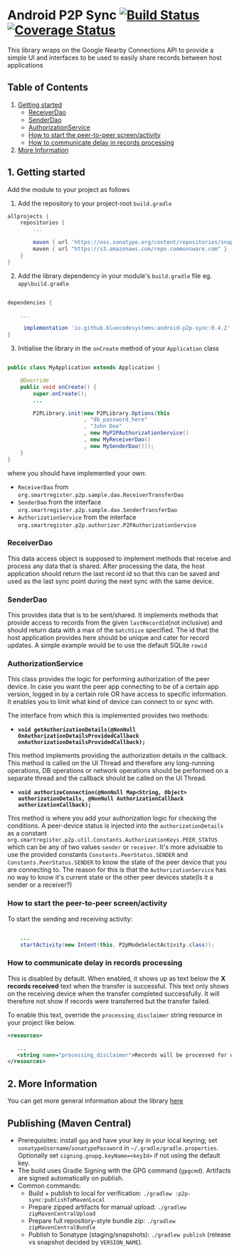 # Android P2P Sync [![Build Status](https://travis-ci.org/OpenSRP/android-p2p-sync.svg?branch=master)](https://travis-ci.org/OpenSRP/android-p2p-sync) [![Coverage Status](https://coveralls.io/repos/github/OpenSRP/android-p2p-sync/badge.svg?branch=master)](https://coveralls.io/github/OpenSRP/android-p2p-sync?branch=master)


This library wraps on the Google Nearby Connections API to provide a simple UI and interfaces to be used to easily share records between host applications

## Table of Contents

 1. [Getting started](#1-getting-started)
     - [ReceiverDao](#receiverdao)
     - [SenderDao](#senderdao)
     - [AuthorizationService](#authorizationservice)
     - [How to start the peer-to-peer screen/activity](#how-to-start-the-peer-to-peer-screenactivity)
     - [How to communicate delay in records processing](#how-to-communicate-delay-in-records-processing)
 2. [More Information](#2-more-information)

## 1. Getting started

Add the module to your project as follows

 1. Add the repository to your project-root `build.gradle`
```groovy
allprojects {
    repositories {
        ...

        maven { url 'https://oss.sonatype.org/content/repositories/snapshots/' }
        maven { url "https://s3.amazonaws.com/repo.commonsware.com" }
    }
}
```

 2. Add the library dependency in your module's `build.gradle` file eg. `app\build.gradle`

```groovy

dependencies {

    ...

     implementation 'io.github.bluecodesystems:android-p2p-sync:0.4.2'
}
```

 3. Initialise the library in the `onCreate` method of your `Application` class

```java

public class MyApplication extends Application {

    @Override
    public void onCreate() {
        super.onCreate();
        ...

        P2PLibrary.init(new P2PLibrary.Options(this
                        , "db_password_here"
                        , "John Doe"
                        , new MyP2PAuthorizationService()
                        , new MyReceiverDao()
                        , new MySenderDao()));
    }
}

```

where you should have implemented your own:
 - `ReceiverDao` from `org.smartregister.p2p.sample.dao.ReceiverTransferDao`
 - `SenderDao` from the interface `org.smartregister.p2p.sample.dao.SenderTransferDao`
 - `AuthorizationService` from the interface `org.smartregister.p2p.authorizer.P2PAuthorizationService`

### ReceiverDao

This data access object is supposed to implement methods that receive and process any data that is shared. After processing the data, the host application should return the last record id so that this can be saved and used as the last sync point during the next sync with the same device.

### SenderDao

This provides data that is to be sent/shared. It implements methods that provide access to records from the given `lastRecordId`(not inclusive) and should return data with a max of the `batchSize` specified. The id that the host application provides here should be unique and cater for record updates. A simple example would be to use the default SQLite `rowid`

### AuthorizationService

This class provides the logic for performing authorization of the peer device. In case you want the peer app connecting to be of a certain app version, logged in by a certain role OR have access to specific information. It enables you to limit what kind of device can connect to or sync with.

The interface from which this is implemented provides two methods:

 - **`void getAuthorizationDetails(@NonNull OnAuthorizationDetailsProvidedCallback onAuthorizationDetailsProvidedCallback);`**

 This method implements providing the authorization details in the callback. This method is called on the UI Thread and therefore any long-running operations, DB operations or network operations should be performed on a separate thread and the callback should be called on the UI Thread.



 - **`void authorizeConnection(@NonNull Map<String, Object> authorizationDetails, @NonNull AuthorizationCallback authorizationCallback);`**

 This method is where you add your authorization logic for checking the conditions. A peer-device status is injected into the `authorizationDetails` as a constant `org.smartregister.p2p.util.Constants.AuthorizationKeys.PEER_STATUS` which can be any of two values `sender` or `receiver`. It's more advisable to use the provided constants `Constants.PeerStatus.SENDER` and `Constants.PeerStatus.SENDER` to know the state of the peer device that you are connecting to. The reason for this is that the `AuthorizationService` has no way to know it's current state or the other peer devices state(Is it a sender or a receiver?)


### How to start the peer-to-peer screen/activity
To start the sending and receiving activity:

```java

    ...
    startActivity(new Intent(this, P2pModeSelectActivity.class));
```


### How to communicate delay in records processing

This is disabled by default. When enabled, it shows up as text below the **X records received** text when the transfer is successful. This text only shows on the receiving device when the transfer completed successfully. It will therefore not show if records were transferred but the transfer failed.

To enable this text, override the `processing_disclaimer` string resource in your project like below.

```xml
<resources>

   ...
   <string name="processing_disclaimer">Records will be processed for up to 10 minutes before your records will be updated. Do not edit medical records until the process is complete.</string>
</resources>

```


## 2. More Information

You can get more general information about the library [here](https://smartregister.atlassian.net/wiki/spaces/Documentation/pages/1139212418/Android+Peer-to-peer+sync+library?atlOrigin=eyJpIjoiYWE5NmM1ZTk3MGQ2NGU4OWE0ZTdmM2U2YTFjODg2YTAiLCJwIjoiYyJ9)

## Publishing (Maven Central)

- Prerequisites: install `gpg` and have your key in your local keyring; set `sonatypeUsername`/`sonatypePassword` in `~/.gradle/gradle.properties`. Optionally set `signing.gnupg.keyName=<keyId>` if not using the default key.
- The build uses Gradle Signing with the GPG command (`gpgcmd`). Artifacts are signed automatically on publish.
- Common commands:
  - Build + publish to local for verification: `./gradlew :p2p-sync:publishToMavenLocal`
  - Prepare zipped artifacts for manual upload: `./gradlew zipMavenCentralUpload`
  - Prepare full repository-style bundle zip: `./gradlew zipMavenCentralBundle`
  - Publish to Sonatype (staging/snapshots): `./gradlew publish` (release vs snapshot decided by `VERSION_NAME`).
